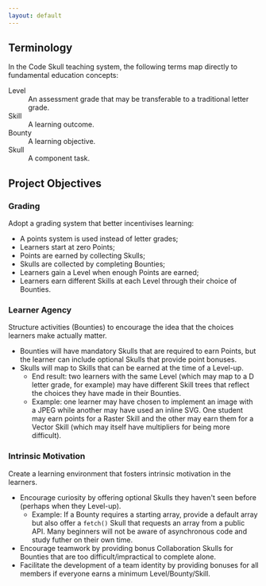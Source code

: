 ```yaml
---
layout: default
---
```

## Terminology
In the Code Skull teaching system, the following terms map directly to fundamental education concepts:
<dl>
  <dt>Level</dt>
  <dd>An assessment grade that may be transferable to a traditional letter grade.</dd>
  <dt>Skill</dt>
  <dd>A learning outcome.</dd>
  <dt>Bounty</dt>
  <dd>A learning objective.</dd>
  <dt>Skull</dt>
  <dd>A component task.</dd>
</dl>

## Project Objectives
### Grading
Adopt a grading system that better incentivises learning: 
- A points system is used instead of letter grades;
- Learners start at zero Points;
- Points are earned by collecting Skulls;
- Skulls are collected by completing Bounties;
- Learners gain a Level when enough Points are earned;
- Learners earn different Skills at each Level through their choice of Bounties.

### Learner Agency
Structure activities (Bounties) to encourage the idea that the choices learners make actually matter.
- Bounties will have mandatory Skulls that are required to earn Points, but the learner can include optional Skulls that provide point bonuses.
- Skulls will map to Skills that can be earned at the time of a Level-up.
  - End result: two learners with the same Level (which may map to a D letter grade, for example) may have different Skill trees that reflect the choices they have made in their Bounties. 
  - Example: one learner may have chosen to implement an image with a JPEG while another may have used an inline SVG. One student may earn points for a Raster Skill and the other may earn them for a Vector Skill (which may itself have multipliers for being more difficult).

### Intrinsic Motivation
Create a learning environment that fosters intrinsic motivation in the learners.
- Encourage curiosity by offering optional Skulls they haven't seen before (perhaps when they Level-up).
  - Example: If a Bounty requires a starting array, provide a default array but also offer a `fetch()` Skull that requests an array from a public API. Many beginners will not be aware of asynchronous code and study futher on their own time.
- Encourage teamwork by providing bonus Collaboration Skulls for Bounties that are too difficult/impractical to complete alone.
- Facilitate the development of a team identity by providing bonuses for all members if everyone earns a minimum Level/Bounty/Skill.